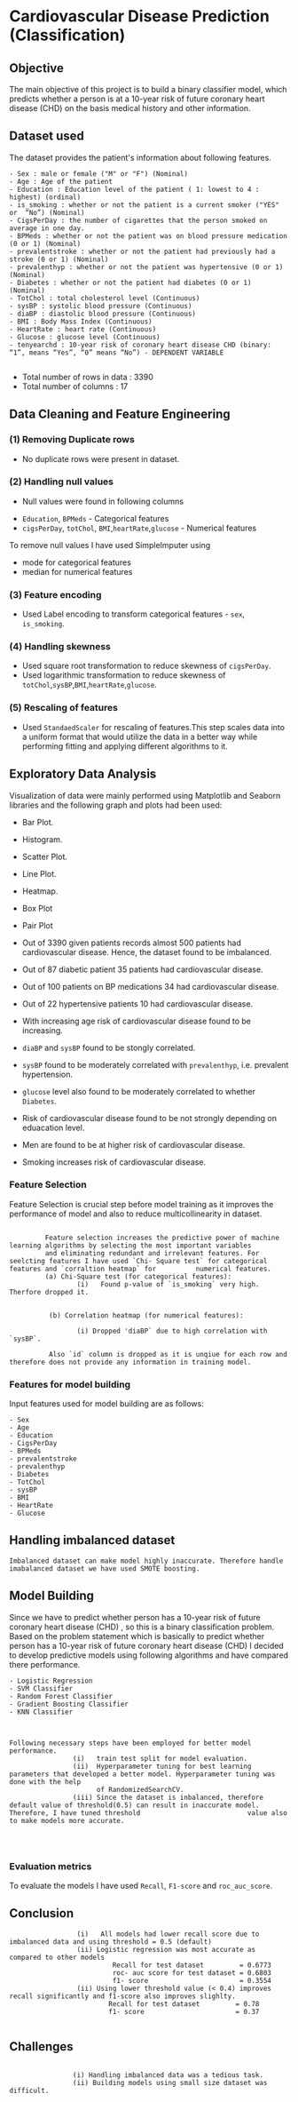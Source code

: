# Cardiovascular Disease Prediction (Classification)


## Objective
The main objective of this project is to build a binary classifier model, which predicts whether a person is at a 10-year risk of future coronary heart disease (CHD) on the basis medical history and other information.

## Dataset used
 The dataset provides the patient's information about following features.



```
- Sex : male or female ("M" or "F") (Nominal)
- Age : Age of the patient 
- Education : Education level of the patient ( 1: lowest to 4 : highest) (ordinal)
- is_smoking : whether or not the patient is a current smoker ("YES" or  “No”) (Nominal)
- CigsPerDay : the number of cigarettes that the person smoked on average in one day.
- BPMeds : whether or not the patient was on blood pressure medication (0 or 1) (Nominal)
- prevalentstroke : whether or not the patient had previously had a stroke (0 or 1) (Nominal)
- prevalenthyp : whether or not the patient was hypertensive (0 or 1) (Nominal)
- Diabetes : whether or not the patient had diabetes (0 or 1) (Nominal)
- TotChol : total cholesterol level (Continuous)
- sysBP : systolic blood pressure (Continuous)
- diaBP : diastolic blood pressure (Continuous)
- BMI : Body Mass Index (Continuous)
- HeartRate : heart rate (Continuous)
- Glucose : glucose level (Continuous)
- tenyearchd : 10-year risk of coronary heart disease CHD (binary: “1”, means “Yes”, “0” means “No”) - DEPENDENT VARIABLE


```

- Total number of rows in data : 3390
- Total number of columns : 17
## Data Cleaning and Feature Engineering

### (1) Removing Duplicate rows
- No duplicate rows were present in dataset.

### (2) Handling null values
- Null values were found in following columns

* `Education`, `BPMeds` - Categorical features
* `cigsPerDay`, `totChol`, `BMI`,`heartRate`,`glucose` - Numerical features

To remove null values I have used SimpleImputer using
- mode for categorical features
- median for numerical features

### (3) Feature encoding
- Used Label encoding to transform categorical features - `sex`, `is_smoking`.

### (4) Handling skewness
- Used square root transformation to reduce skewness of `cigsPerDay`.
- Used logarithmic transformation to reduce skewness of `totChol`,`sysBP`,`BMI`,`heartRate`,`glucose`.


### (5) Rescaling of features
- Used `StandaedScaler` for rescaling of features.This step scales data into a uniform format that would utilize the data in a better way while performing fitting and applying different algorithms to it. 

## Exploratory Data Analysis

Visualization of data were mainly performed using Matplotlib and Seaborn libraries and the following graph and plots had been used:
  - Bar Plot.
  - Histogram.
  - Scatter Plot.
  - Line Plot.
  - Heatmap.
  - Box Plot
  - Pair Plot
             


- Out of 3390 given patients records almost 500 patients had cardiovascular disease. Hence, the dataset found to be imbalanced.
- Out of 87 diabetic patient 35 patients had cardiovascular disease.
- Out of 100 patients on BP medications 34 had cardiovascular disease.
- Out of 22 hypertensive patients 10 had cardiovascular disease.
- With increasing age risk of cardiovascular disease found to be increasing.
- `diaBP` and `sysBP` found to be stongly correlated.
- `sysBP` found to be moderately correlated with `prevalenthyp`, i.e. prevalent hypertension.
- `glucose` level also found to be moderately correlated to whether `Diabetes`.
- Risk of cardiovascular disease found to be not strongly depending on eduacation level.
- Men are found to be at higher risk of cardiovascular disease.
- Smoking increases risk of cardiovascular disease.

### Feature Selection

Feature Selection is crucial step before model training as it improves the performance of model and also to reduce multicollinearity in dataset.


```

         Feature selection increases the predictive power of machine learning algorithms by selecting the most important variables 
         and eliminating redundant and irrelevant features. For seelcting features I have used `Chi- Square test` for categorical features and `corraltion heatmap` for          numerical features.         
         (a) Chi-Square test (for categorical features): 
                 (i)   Found p-value of `is_smoking` very high. Therfore dropped it.
                 
                 
          (b) Correlation heatmap (for numerical features):
          
                 (i) Dropped 'diaBP` due to high correlation with `sysBP`.   
                 
          Also `id` column is dropped as it is unqiue for each row and therefore does not provide any information in training model.
```

### Features for model building

Input features used for model building are as follows:


```
- Sex 
- Age
- Education
- CigsPerDay 
- BPMeds 
- prevalentstroke 
- prevalenthyp 
- Diabetes 
- TotChol 
- sysBP
- BMI 
- HeartRate 
- Glucose 

```

## Handling imbalanced dataset

```
Imbalanced dataset can make model highly inaccurate. Therefore handle imabalanced dataset we have used SMOTE boosting.

```


## Model Building


Since we have to predict whether person has a 10-year risk of future coronary heart disease (CHD) , so this is a binary classification problem. Based on the problem statement which is basically to predict whether person has a 10-year risk of future coronary heart disease (CHD) I decided to develop predictive models using following algorithms and have compared there performance.
```
- Logistic Regression
- SVM Classifier
- Random Forest Classifier
- Gradient Boosting Classifier
- KNN Classifier



Following necessary steps have been employed for better model performance.
                (i)   train test split for model evaluation.
                (ii)  Hyperparameter tuning for best learning parameters that developed a better model. Hyperparameter tuning was done with the help
                      of RandomizedSearchCV.
                (iii) Since the dataset is inbalanced, therefore default value of threshold(0.5) can result in inaccurate model. Therefore, I have tuned threshold                           value also to make models more accurate.
                      
                      
                  
```


### Evaluation metrics

To evaluate the models I have used `Recall`, `F1-score` and `roc_auc_score`.


## Conclusion

```
                 (i)   All models had lower recall score due to imbalanced data and using threshold = 0.5 (default)
                 (ii) Logistic regression was most accurate as compared to other models
                          Recall for test dataset         = 0.6773
                          roc- auc score for test dataset = 0.6803
                          f1- score                       = 0.3554
                 (ii) Using lower threshold value (< 0.4) improves recall significantly and f1-score also improves slighlty.
                         Recall for test dataset         = 0.78 
                         f1- score                       = 0.37 
           

```
## Challenges
```

                (i) Handling imbalanced data was a tedious task.
                (ii) Building models using small size dataset was difficult.
                

```
